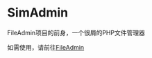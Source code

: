 # SimAdmin
FileAdmin项目的前身，一个很屑的PHP文件管理器

如需使用，请前往[FileAdmin](https://github.com/YanJi314/FileAdmin/)
